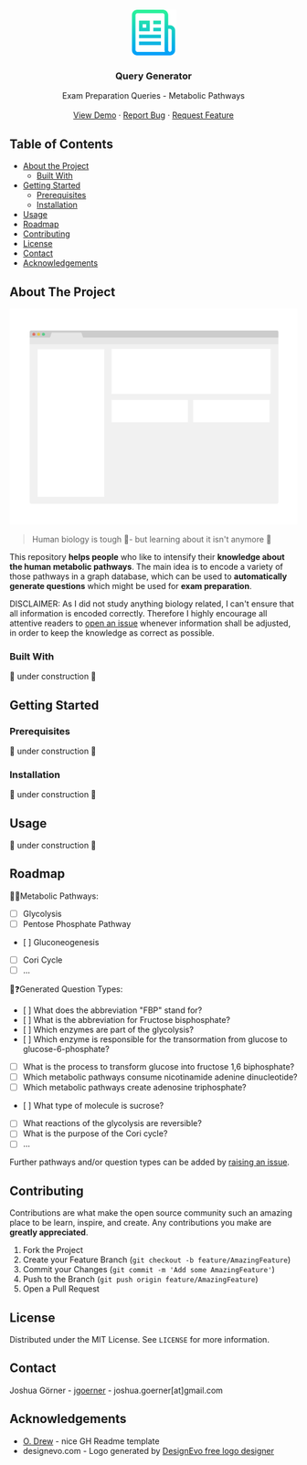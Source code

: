 <!-- PROJECT LOGO -->
<br />
<p align="center">
    <img src="images/logo.png" alt="Logo" width="80" height="80">
  <h3 align="center">Query Generator</h3>

  <p align="center">
    Exam Preparation Queries - Metabolic Pathways 
    <br />
    <br />
    <a href="">View Demo</a>
    ·
    <a href="">Report Bug</a>
    ·
    <a href="">Request Feature</a>
  </p>
</p>



<!-- TABLE OF CONTENTS -->
## Table of Contents

* [About the Project](#about-the-project)
  * [Built With](#built-with)
* [Getting Started](#getting-started)
  * [Prerequisites](#prerequisites)
  * [Installation](#installation)
* [Usage](#usage)
* [Roadmap](#roadmap)
* [Contributing](#contributing)
* [License](#license)
* [Contact](#contact)
* [Acknowledgements](#acknowledgements)


<!-- ABOUT THE PROJECT -->
## About The Project

<p align="center">
          <img src="images/about.png">
</p>

> Human biology is tough 🤯- but learning about it isn't anymore 🥳

This repository **helps people** who like to intensify their **knowledge about the human metabolic pathways**.
The main idea is to encode a variety of those pathways in a graph database, which can be used to **automatically generate questions** which might be used for **exam preparation**.

DISCLAIMER: As I did not study anything biology related, I can't ensure that all information is encoded correctly.
Therefore I highly encourage all attentive readers to [open an issue](https://github.com/jgoerner/query-generator/issues) whenever information shall be adjusted, in order to keep the knowledge as correct as possible. 

### Built With

🚧 under construction 🚧

<!-- GETTING STARTED -->
## Getting Started

### Prerequisites

🚧 under construction 🚧

### Installation

🚧 under construction 🚧

<!-- USAGE EXAMPLES -->
## Usage

🚧 under construction 🚧

<!-- ROADMAP -->
## Roadmap

🧬🧪Metabolic Pathways:
- [ ] Glycolysis
- [ ] Pentose Phosphate Pathway
- [ ] Gluconeogenesis
- [ ] Cori Cycle
- [ ] ...

🤖❓Generated Question Types:

- [ ] What does the abbreviation "FBP" stand for?
- [ ] What is the abbreviation for Fructose bisphosphate?
- [ ] Which enzymes are part of the glycolysis?
- [ ] Which enzyme is responsible for the transormation from glucose to glucose-6-phosphate?
- [ ] What is the process to transform glucose into fructose 1,6 biphosphate?
- [ ] Which metabolic pathways consume nicotinamide adenine dinucleotide?
- [ ] Which metabolic pathways create adenosine triphosphate?
- [ ] What type of molecule is sucrose?
- [ ] What reactions of the glycolysis are reversible?
- [ ] What is the purpose of the Cori cycle?
- [ ] ...

Further pathways and/or question types can be added by [raising an issue](https://github.com/jgoerner/query-generator/issues). 



<!-- CONTRIBUTING -->
## Contributing

Contributions are what make the open source community such an amazing place to be learn, inspire, and create. Any contributions you make are **greatly appreciated**.

1. Fork the Project
2. Create your Feature Branch (`git checkout -b feature/AmazingFeature`)
3. Commit your Changes (`git commit -m 'Add some AmazingFeature'`)
4. Push to the Branch (`git push origin feature/AmazingFeature`)
5. Open a Pull Request



<!-- LICENSE -->
## License

Distributed under the MIT License. See `LICENSE` for more information.



<!-- CONTACT -->
## Contact

Joshua Görner - [jgoerner](https://www.linkedin.com/in/jgoerner/) - joshua.goerner[at]gmail.com



<!-- ACKNOWLEDGEMENTS -->
## Acknowledgements
* [O. Drew](https://github.com/othneildrew/Best-README-Template) - nice GH Readme template
* designevo.com - Logo generated by [DesignEvo free logo designer](https://www.designevo.com/logo-maker/)
